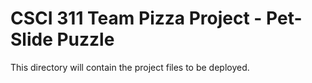 # CSCI 311 Team Pizza Project - Pet-Slide Puzzle
This directory will contain the project files to be deployed.

